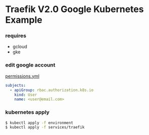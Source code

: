 # Traefik V2.0 Google Kubernetes Example

### requires

- gcloud
- gke

### edit google account

[permissions.yml](environment/02_cluster-role.yml)

```yml
subjects:
  - apiGroup: rbac.authorization.k8s.io
    kind: User
    name: <user@email.com>
```

### kubernetes apply

```bash
$ kubectl apply -f environment
$ kubectl apply -f services/traefik
```
